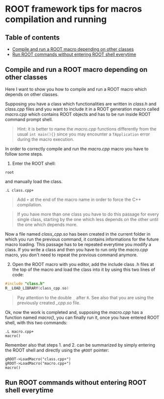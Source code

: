 # ROOT framework tips for macros compilation and running

## Table of contents
- [Compile and run a ROOT macro depending on other classes](#compile-and-run-a-ROOT-macro-depending-on-other-classes)
- [Run ROOT commands without entering ROOT shell everytime](#run-root-commands-without-entering-root-shell-erytime)

## Compile and run a ROOT macro depending on other classes

Here I want to show you how to compile and run a ROOT macro which depends on other classes.

Supposing you have a class which functionalities are written in *class.h* and *class.cpp* files and you want to include it in a ROOT generation macro called *macro.cpp* which contains ROOT objects and has to be run inside ROOT command prompt shell.
> Hint: it is better to name the *macro.cpp* functions differently from the usual `int main(){}` since you may encounter a `TApplication` error during the macro execution.

In order to correctly compile and run the *macro.cpp* macro you have to follow some steps.

1) Enter the ROOT shell:
```shell
root
```
and manually load the class.
```shell
.L class.cpp+
```
> Add `+` at the end of the macro name in order to force the C++ compilation.

> If you have more than one class you have to do this passage for every single class, starting by the one which less depends on the other until the one which depends more.

Now a file named *class_cpp.so* has been created in the current folder in which you run the previous command, it contains informations for the future macro loading. This passage has to be repeated everytime you modify a class. If you write a class and then you have to run only the *macro.cpp* macro, you don't need to repeat the previous command anymore.

2) Open the ROOT macro with you editor, add the include class .h files at the top of the macro and load the class into it by using this two lines of code:
```c++
#include "class.h"
R__LOAD_LIBRARY(class_cpp.so)
```
> Pay attention to the double `_` after `R`. See also that you are using the previously created *_cpp.so* file.

Ok, now the work is completed and, supposing the *macro.cpp* has a function named *macro()*, you can finally run it, once you have entered ROOT shell, with this two commands:
```shell
.L macro.cpp+
macro()
```

Remember also that steps 1. and 2. can be summarized by simply entering the ROOT shell and directly using the `gROOT` pointer:
```shell
gROOT->LoadMacro("class.cpp+")
gROOT->LoadMacro("macro.cpp+")
macro()
```

## Run ROOT commands without entering ROOT shell everytime
